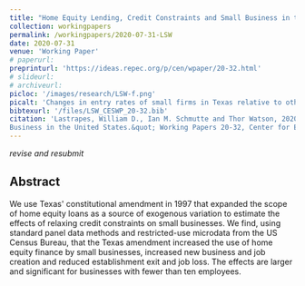```yaml
---
title: "Home Equity Lending, Credit Constraints and Small Business in the United States"
collection: workingpapers
permalink: /workingpapers/2020-07-31-LSW
date: 2020-07-31
venue: 'Working Paper'
# paperurl: 
preprinturl: 'https://ideas.repec.org/p/cen/wpaper/20-32.html'
# slideurl: 
# archiveurl: 
picloc: '/images/research/LSW-f.png'
picalt: 'Changes in entry rates of small firms in Texas relative to other states before and after the 1997 Texas constitutional amendment' 
bibtexurl: '/files/LSW_CESWP_20-32.bib'
citation: 'Lastrapes, William D., Ian M. Schmutte and Thor Watson, 2020. &quot;Home Equity Lending, Credit Constraints and Small
Business in the United States.&quot; Working Papers 20-32, Center for Economic Studies, U.S. Census Bureau.'
---
```


*revise and resubmit*

## Abstract

We use Texas' constitutional amendment in 1997 that expanded the scope of home
equity loans as a source of exogenous variation to estimate the effects of relaxing
credit constraints on small businesses. We find, using standard panel data methods
and restricted-use microdata from the US Census Bureau, that the Texas amendment
increased the use of home equity finance by small businesses, increased new business
and job creation and reduced establishment exit and job loss. The effects are larger
and significant for businesses with fewer than ten employees.
